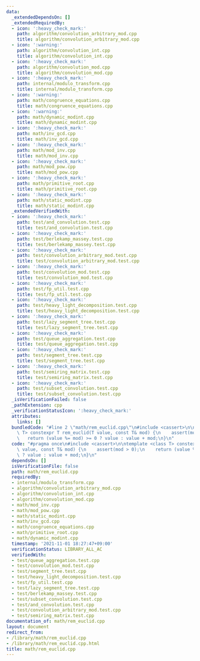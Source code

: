 ```yaml
---
data:
  _extendedDependsOn: []
  _extendedRequiredBy:
  - icon: ':heavy_check_mark:'
    path: algorithm/convolution_arbitrary_mod.cpp
    title: algorithm/convolution_arbitrary_mod.cpp
  - icon: ':warning:'
    path: algorithm/convolution_int.cpp
    title: algorithm/convolution_int.cpp
  - icon: ':heavy_check_mark:'
    path: algorithm/convolution_mod.cpp
    title: algorithm/convolution_mod.cpp
  - icon: ':heavy_check_mark:'
    path: internal/modulo_transform.cpp
    title: internal/modulo_transform.cpp
  - icon: ':warning:'
    path: math/congruence_equations.cpp
    title: math/congruence_equations.cpp
  - icon: ':warning:'
    path: math/dynamic_modint.cpp
    title: math/dynamic_modint.cpp
  - icon: ':heavy_check_mark:'
    path: math/inv_gcd.cpp
    title: math/inv_gcd.cpp
  - icon: ':heavy_check_mark:'
    path: math/mod_inv.cpp
    title: math/mod_inv.cpp
  - icon: ':heavy_check_mark:'
    path: math/mod_pow.cpp
    title: math/mod_pow.cpp
  - icon: ':heavy_check_mark:'
    path: math/primitive_root.cpp
    title: math/primitive_root.cpp
  - icon: ':heavy_check_mark:'
    path: math/static_modint.cpp
    title: math/static_modint.cpp
  _extendedVerifiedWith:
  - icon: ':heavy_check_mark:'
    path: test/and_convolution.test.cpp
    title: test/and_convolution.test.cpp
  - icon: ':heavy_check_mark:'
    path: test/berlekamp_massey.test.cpp
    title: test/berlekamp_massey.test.cpp
  - icon: ':heavy_check_mark:'
    path: test/convolution_arbitrary_mod.test.cpp
    title: test/convolution_arbitrary_mod.test.cpp
  - icon: ':heavy_check_mark:'
    path: test/convolution_mod.test.cpp
    title: test/convolution_mod.test.cpp
  - icon: ':heavy_check_mark:'
    path: test/fp_util.test.cpp
    title: test/fp_util.test.cpp
  - icon: ':heavy_check_mark:'
    path: test/heavy_light_decomposition.test.cpp
    title: test/heavy_light_decomposition.test.cpp
  - icon: ':heavy_check_mark:'
    path: test/lazy_segment_tree.test.cpp
    title: test/lazy_segment_tree.test.cpp
  - icon: ':heavy_check_mark:'
    path: test/queue_aggregation.test.cpp
    title: test/queue_aggregation.test.cpp
  - icon: ':heavy_check_mark:'
    path: test/segment_tree.test.cpp
    title: test/segment_tree.test.cpp
  - icon: ':heavy_check_mark:'
    path: test/semiring_matrix.test.cpp
    title: test/semiring_matrix.test.cpp
  - icon: ':heavy_check_mark:'
    path: test/subset_convolution.test.cpp
    title: test/subset_convolution.test.cpp
  _isVerificationFailed: false
  _pathExtension: cpp
  _verificationStatusIcon: ':heavy_check_mark:'
  attributes:
    links: []
  bundledCode: "#line 2 \"math/rem_euclid.cpp\"\n#include <cassert>\n\ntemplate <class\
    \ T> constexpr T rem_euclid(T value, const T& mod) {\n    assert(mod > 0);\n \
    \   return (value %= mod) >= 0 ? value : value + mod;\n}\n"
  code: "#pragma once\n#include <cassert>\n\ntemplate <class T> constexpr T rem_euclid(T\
    \ value, const T& mod) {\n    assert(mod > 0);\n    return (value %= mod) >= 0\
    \ ? value : value + mod;\n}\n"
  dependsOn: []
  isVerificationFile: false
  path: math/rem_euclid.cpp
  requiredBy:
  - internal/modulo_transform.cpp
  - algorithm/convolution_arbitrary_mod.cpp
  - algorithm/convolution_int.cpp
  - algorithm/convolution_mod.cpp
  - math/mod_inv.cpp
  - math/mod_pow.cpp
  - math/static_modint.cpp
  - math/inv_gcd.cpp
  - math/congruence_equations.cpp
  - math/primitive_root.cpp
  - math/dynamic_modint.cpp
  timestamp: '2021-11-01 18:27:47+09:00'
  verificationStatus: LIBRARY_ALL_AC
  verifiedWith:
  - test/queue_aggregation.test.cpp
  - test/convolution_mod.test.cpp
  - test/segment_tree.test.cpp
  - test/heavy_light_decomposition.test.cpp
  - test/fp_util.test.cpp
  - test/lazy_segment_tree.test.cpp
  - test/berlekamp_massey.test.cpp
  - test/subset_convolution.test.cpp
  - test/and_convolution.test.cpp
  - test/convolution_arbitrary_mod.test.cpp
  - test/semiring_matrix.test.cpp
documentation_of: math/rem_euclid.cpp
layout: document
redirect_from:
- /library/math/rem_euclid.cpp
- /library/math/rem_euclid.cpp.html
title: math/rem_euclid.cpp
---
```

